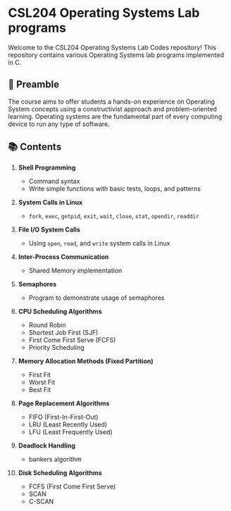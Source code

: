 # CSL204 Operating Systems Lab programs
Welcome to the CSL204 Operating Systems Lab Codes repository! This repository contains various Operating Systems lab programs implemented in C. 

## 📝 Preamble
The course aims to offer  students a hands-on experience on Operating System 
concepts using a constructivist approach and problem-oriented learning. Operating systems are 
the fundamental part of every computing device to run any type of software. 

## 📚 Contents

1. **Shell Programming**
   - Command syntax
   - Write simple functions with basic tests, loops, and patterns

2. **System Calls in Linux**
   - `fork`, `exec`, `getpid`, `exit`, `wait`, `close`, `stat`, `opendir`, `readdir`

3. **File I/O System Calls**
   - Using `open`, `read`, and `write` system calls in Linux

4. **Inter-Process Communication**
   - Shared Memory implementation

5. **Semaphores**
   - Program to demonstrate usage of semaphores

6. **CPU Scheduling Algorithms**
   - Round Robin
   - Shortest Job First (SJF)
   - First Come First Serve (FCFS)
   - Priority Scheduling

7. **Memory Allocation Methods (Fixed Partition)**
   - First Fit
   - Worst Fit
   - Best Fit

8. **Page Replacement Algorithms**
   - FIFO (First-In-First-Out)
   - LRU (Least Recently Used)
   - LFU (Least Frequently Used)

9. **Deadlock Handling**
   - bankers algorithm

10. **Disk Scheduling Algorithms**
    - FCFS (First Come First Serve)
    - SCAN
    - C-SCAN

